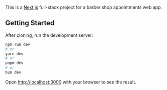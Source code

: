 This is a [Next.js](https://nextjs.org) full-stack project for a barber shop appointments web app.

## Getting Started

After cloning, run the development server:

```bash
npm run dev
# or
yarn dev
# or
pnpm dev
# or
bun dev
```

Open [http://localhost:3000](http://localhost:3000) with your browser to see the result.